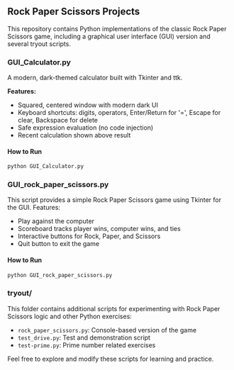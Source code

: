 ## Rock Paper Scissors Projects

This repository contains Python implementations of the classic Rock Paper Scissors game, including a graphical user interface (GUI) version and several tryout scripts.

### GUI_Calculator.py

A modern, dark-themed calculator built with Tkinter and ttk.

**Features:**

- Squared, centered window with modern dark UI
- Keyboard shortcuts: digits, operators, Enter/Return for '=', Escape for clear, Backspace for delete
- Safe expression evaluation (no code injection)
- Recent calculation shown above result

#### How to Run

```bash
python GUI_Calculator.py
```

### GUI_rock_paper_scissors.py

This script provides a simple Rock Paper Scissors game using Tkinter for the GUI. Features:

- Play against the computer
- Scoreboard tracks player wins, computer wins, and ties
- Interactive buttons for Rock, Paper, and Scissors
- Quit button to exit the game

#### How to Run

```bash
python GUI_rock_paper_scissors.py
```

### tryout/

This folder contains additional scripts for experimenting with Rock Paper Scissors logic and other Python exercises:

- `rock_paper_scissors.py`: Console-based version of the game
- `test_drive.py`: Test and demonstration script
- `test-prime.py`: Prime number related exercises

Feel free to explore and modify these scripts for learning and practice.
